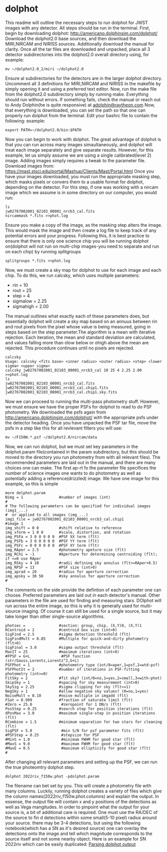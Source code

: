 # dolphot
This readme will outline the necessary steps to run dolphot for JWST images with any detector. All steps should be run in the terminal.
First, begin by downloading dolphot: http://americano.dolphinsim.com/dolphot/
Download the dolphot2.0 base sources, and then download the MIRI,NIRCAM and NIRISS sources. Additionally download the manual for clarity. Once all the tar files are downloaded and unpacked, place all 3 detector subdirectories into the dolphot2.0 overall directory using, for example:
```
mv ~/dolphot2.0_2/miri ~/dolphot2.0
```
Ensure al subdirectories for the detectors are in the larger dolphot directory.
Uncomment all 3 definitions for MIRI,NIRCAM and NIRISS in the makefile by simply opening it and using a preferred text editor.
Now, run the make file from the dolphot2.0 subdirectory simply by running make. Everything should run without errors. If something fails, check the manual or reach out to Andy Dolphin(he is quite responsive) at adolphin@raytheon.com
Now, that everything is downloaded, you can set the path so that one can properly run dolphot from the terminal. Edit your bashrc file to contain the following:
example:
```
export PATH=~/dolphot2.0/bin:$PATH
```
Now you can begin to work with dolphot. The great advantage of dolphot is that you can run across many images simaultaneously, and dolphot will treat each image separately and give separate results. However, for this example, let us simply assume we are using a single calibrated(level 2) image. Adding images simply requires a tweak to the parameter file. Download images from: https://mast.stsci.edu/portal/Mashup/Clients/Mast/Portal.html
Once you have your images downloaded, you must run the appropriate masking step, which masks pixels or convers them to a usable format for dolphot, depending on the detector. For this step, if one was working with a nircam image which we assume is in some directory on our computer, you would run:
```
ls
jw02767002001_02103_00001_nrcb3_cal.fits
nircammask *.fits >>phot.log
```
Ensure you make a copy of the image, as the masking step alters the image. This would mask the image and then create a log file to keep track of any potential errors and your progress.
Following this, it is best practice to ensure that there is only one science chip you will be running dolphot on(dolphot will not run on multi-chip images-you need to separate and run on each chip) by running splitgroups
```
splitgroups *.fits >>phot.log
```
Now, we must create a sky map for dolphot to use for each image and each chip. To do this, we run calcsky, which uses multiple parameters:

- rin = 10
- rout = 25
- step = 4 
- sigmalow = 2.25
- sigmahigh = 2.00

The manual outlines what exactly each of these parameters does, but essentially dolphot will create a sky map based on an annuus between rin and rout pixels from the pixel whose value is being measured, going in steps based on the step parameter.The algorithm is a mean with iterative rejection. Each iteration, the mean and standard deviation are calculated, and values falling more than σlow below or σhigh above
the mean are rejected. This procedure continues until no pixels are rejected.
```
calcsky
Usage: calcsky <fits base> <inner radius> <outer radius> <step> <lower sigma> <upper sigma>
calcsky jw02767002001_02103_00001_nrcb3_cal 10 25 4 2.25 2.00 >>phot.log
ls
jw02767002001_02103_00001_nrcb3_cal.fits jw02767002001_02103_00001_nrcb3_cal.chip1.fits jw02767002001_02103_00001_nrcb3_cal.chip1.sky.fits
```
Now we can proceed to running the multi-pass photometry stuff. However, we must ensure we have the proper PSFs for dolphot to read to do PSF photometry. We downloaded the psfs again from http://americano.dolphinsim.com/dolphot/ with the appropriate psfs under the detector heading. Once you have unpacked the PSF tar file, move the psfs in a step like this for all revlevant filters you will use:
```
mv ~/F150W.*.psf ~/dolphot2.0/nircam/data
```
Now, we can run dolphot, but we must set key parameters in the dolphot.param file(contained in the param subdirectory, but this should be moved to the directory you run photometry from with all relevant files). The recommended parameters are laid out in the manual, and there are many choices one can make. The first ap-rt fo the parameter file specifices the number of science images one wants to do photometry as well as potentially adding a reference(drizzled) image. We have one image for this example, so this is simple
```
more dolphot.param
Nimg = 1                #number of images (int)
#
# The following parameters can be specified for individual images (img1_...)
#  or applied to all images (img_...)
img1_file = jw02767002001_02103_00001_nrcb3_cal.chip1            #image 1
img_shift = 0 0         #shift relative to reference
img_xform = 1 0 0       #scale, distortion, and rotation
img_PSFa = 3 0 0 0 0 0  #PSF XX term (flt)
img_PSFb = 3 0 0 0 0 0  #PSF YY term (flt)
img_PSFc = 0 0 0 0 0 0  #PSF XY term (flt)
img_RAper = 2.5         #photometry apeture size (flt)
img_RChi = -1           #Aperture for determining centroiding (flt); if <=0 use RAper
img_RSky = 4 10         #radii defining sky annulus (flt>=RAper+0.5)
img_RPSF = 13           #PSF size (int>0)
img_aprad = 20          #radius for aperture correction
img_apsky = 30 50       #sky annulus for aperture correction
#
```
The comments on the side provide the defintion of each parameter one can choose. Preferred parameters are laid out in each detector's manual. Other parameters in the file are used for finding and measuring stars. DOlphot will run across the entire image, so this is why it is generally used for multi-siource imaging. Of course it can still be used for a single source, but it may take longer than other single-source algorithms.
```
photsec =               #section: group, chip, (X,Y)0, (X,Y)1
RCentroid = 2           #centroid box size (int>0)
SigFind = 2.5           #sigma detection threshold (flt)
SigFindMult = 0.85      #Multiple for quick-and-dirty photometry (flt>0)
SigFinal = 3.0          #sigma output threshold (flt)
MaxIT = 25              #maximum iterations (int>0)
#FPSF = G+L              #PSF function (str/Gauss,Lorentz,Lorentz^2,G+L)
PSFPhot = 1             #photometry type (int/0=aper,1=psf,2=wtd-psf)
PSFPhotIt = 2           #number of iterations in PSF-fitting photometry (int>=0)
FitSky = 2              #fit sky? (int/0=no,1=yes,2=small,3=with-phot)
SkipSky = 1             #spacing for sky measurement (int>0)
SkySig = 2.25           #sigma clipping for sky (flt>=1)
NegSky = 1              #allow negative sky values? (0=no,1=yes)
NoiseMult = 0.10        #noise multiple in imgadd (flt)
FSat = 0.999            #fraction of saturate limit (flt)
#Zero = 25.0             #zeropoint for 1 DN/s (flt)
PosStep = 0.25          #search step for position iterations (flt)
dPosMax = 3.0           #maximum single-step in position iterations (flt)
RCombine = 1.5          #minimum separation for two stars for cleaning (flt)
SigPSF = 5.0             #min S/N for psf parameter fits (flt)
#PSFStep = 0.25          #stepsize for PSF
#MinS = 1.0              #minimum FWHM for good star (flt)
#MaxS = 9.0              #maximum FWHM for good star (flt)
#MaxE = 0.5              #maximum ellipticity for good star (flt)
#
```
After changing all relevant parameters and setting up the PSF, we can run the true photeomtry dolphot step.
```
dolphot 2022riv_f150w.phot -pdolphot.param
```
The filename can bet set by you. This will create a photometry file with many columns. Luckily, running dolphot creates a variety of files which give the column names(2022riv_f150w.phot.columns) and explain the output. In essense, the output file will contain x and y positions of the detections as well as Vega mangitudes. In order to pinpoint what the output for your source is, a bit of additional care is required. One must use the RA/DEC of the source to fin d detections within some small(5-10 pixel) radius around your source. there may be 3-4 detections, but using the following notebook(which has a SN as it's desired source) one can overlay the detections onto the image and tell which magnitude corresponds to the source itself and not some nearby object. Here is an example for SN 2022riv which can be easily duplicated: [Parsing dolphot output](https://github.com/18rway/dolphot/blob/main/Dolphot_output.ipynb)
